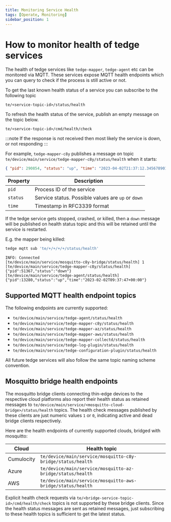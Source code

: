 ```yaml
---
title: Monitoring Service Health
tags: [Operate, Monitoring]
sidebar_position: 1
---
```


# How to monitor health of tedge services

The health of tedge services like `tedge-mapper`, `tedge-agent` etc can be monitored via MQTT.
These services expose MQTT health endpoints which you can query to check if the process is still active or not.

To get the last known health status of a service you can subscribe to the following topic

```text
te/<service-topic-id>/status/health
```

To refresh the health status of the service, publish an empty message on the topic below.

```text
te/<service-topic-id>/cmd/health/check
```

:::note
If the response is not received then most likely the service is down, or not responding
:::


For example, `tedge-mapper-c8y` publishes a message on topic `te/device/main/service/tedge-mapper-c8y/status/health` when it starts:

```json
{ "pid": 290854, "status": "up", "time": "2023-04-02T21:37:12.345678901Z" }
```

<!-- TODO: this should be in a reference about health status messages -->

| Property | Description                                        |
|----------|----------------------------------------------------|
| `pid`    | Process ID of the service                          |
| `status` | Service status. Possible values are `up` or `down` |
| `time`   | Timestamp in RFC3339 format                        |

If the tedge service gets stopped, crashed, or killed, then a `down` message will be published on health status topic
and this will be retained until the service is restarted.

E.g. the mapper being killed:

```sh te2mqtt
tedge mqtt sub 'te/+/+/+/+/status/health'
```

```log title="Output"
INFO: Connected
[te/device/main/service/mosquitto-c8y-bridge/status/health] 1
[te/device/main/service/tedge-mapper-c8y/status/health] {"pid":51367,"status":"down"}
[te/device/main/service/tedge-agent/status/health] {"pid":13280,"status":"up","time":"2023-02-02T09:37:47+00:00"}
```
## Supported MQTT health endpoint topics

The following endpoints are currently supported:

* `te/device/main/service/tedge-agent/status/health`
* `te/device/main/service/tedge-mapper-c8y/status/health`
* `te/device/main/service/tedge-mapper-az/status/health`
* `te/device/main/service/tedge-mapper-aws/status/health`
* `te/device/main/service/tedge-mapper-collectd/status/health`
* `te/device/main/service/tedge-log-plugin/status/health`
* `te/device/main/service/tedge-configuration-plugin/status/health`

All future tedge services will also follow the same topic naming scheme convention.

## Mosquitto bridge health endpoints

The mosquitto bridge clients connecting thin-edge devices to the respective cloud platforms also report their health
status as retained messages to `te/device/main/service/<mosquitto-cloud-bridge>/status/health` topics. The health check
messages published by these clients are just numeric values `1` or `0`, indicating active and dead bridge clients
respectively.

Here are the health endpoints of currently supported clouds, bridged with mosquitto:

| Cloud      | Health topic                                                |
|------------|-------------------------------------------------------------|
| Cumulocity | `te/device/main/service/mosquitto-c8y-bridge/status/health` |
| Azure      | `te/device/main/service/mosquitto-az-bridge/status/health`  |
| AWS        | `te/device/main/service/mosquitto-aws-bridge/status/health` |

Explicit health check requests via `te/<bridge-service-topic-id>/cmd/health/check` topics is not supported by these bridge clients.
Since the health status messages are sent as retained messages, just subscribing to these health topics is sufficient to get the latest status.
